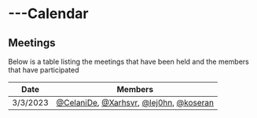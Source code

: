 # ---Calendar

## Meetings

Below is a table listing the meetings that have been held and the members that have participated

| Date | Members |
| ------ | ------ |
| 3/3/2023 | [@CelaniDe](https://github.com/CelaniDe), [@Xarhsvr](https://github.com/Xarhsvr), [@lej0hn](https://github.com/lej0hn), [@koseran](https://github.com/koseran) |
